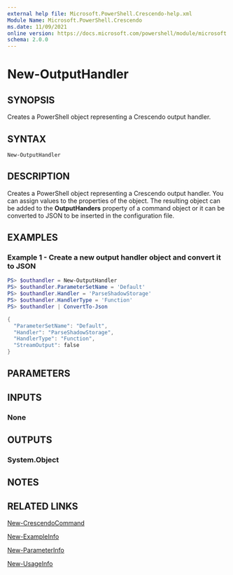 ```yaml
---
external help file: Microsoft.PowerShell.Crescendo-help.xml
Module Name: Microsoft.PowerShell.Crescendo
ms.date: 11/09/2021
online version: https://docs.microsoft.com/powershell/module/microsoft.powershell.crescendo/new-outputhandler?view=ps-modules&wt.mc_id=ps-gethelp
schema: 2.0.0
---
```


# New-OutputHandler

## SYNOPSIS
Creates a PowerShell object representing a Crescendo output handler.

## SYNTAX

```
New-OutputHandler
```

## DESCRIPTION

Creates a PowerShell object representing a Crescendo output handler. You can assign values to the
properties of the object. The resulting object can be added to the **OutputHanders** property of a
command object or it can be converted to JSON to be inserted in the configuration file.

## EXAMPLES

### Example 1 - Create a new output handler object and convert it to JSON

```powershell
PS> $outhandler = New-OutputHandler
PS> $outhandler.ParameterSetName = 'Default'
PS> $outhandler.Handler = 'ParseShadowStorage'
PS> $outhandler.HandlerType = 'Function'
PS> $outhandler | ConvertTo-Json

{
  "ParameterSetName": "Default",
  "Handler": "ParseShadowStorage",
  "HandlerType": "Function",
  "StreamOutput": false
}
```

## PARAMETERS

## INPUTS

### None

## OUTPUTS

### System.Object

## NOTES

## RELATED LINKS

[New-CrescendoCommand](New-CrescendoCommand.md)

[New-ExampleInfo](New-ExampleInfo.md)

[New-ParameterInfo](New-ParameterInfo.md)

[New-UsageInfo](New-UsageInfo.md)
